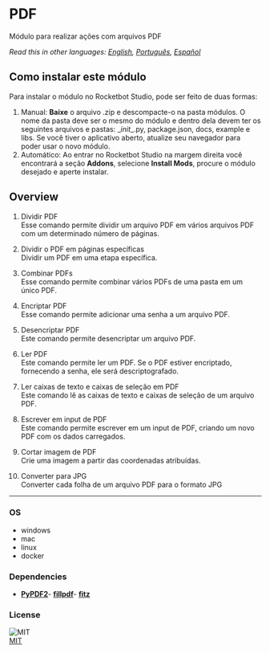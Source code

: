 # PDF
  
Módulo para realizar ações com arquivos PDF  

*Read this in other languages: [English](README.md), [Português](README.pr.md), [Español](README.es.md)*

## Como instalar este módulo
  
Para instalar o módulo no Rocketbot Studio, pode ser feito de duas formas:
1. Manual: __Baixe__ o arquivo .zip e descompacte-o na pasta módulos. O nome da pasta deve ser o mesmo do módulo e dentro dela devem ter os seguintes arquivos e pastas: \__init__.py, package.json, docs, example e libs. Se você tiver o aplicativo aberto, atualize seu navegador para poder usar o novo módulo.
2. Automático: Ao entrar no Rocketbot Studio na margem direita você encontrará a seção **Addons**, selecione **Install Mods**, procure o módulo desejado e aperte instalar.  


## Overview


1. Dividir PDF  
Esse comando permite dividir um arquivo PDF em vários arquivos PDF com um determinado número de páginas.

2. Dividir o PDF em páginas específicas  
Dividir um PDF em uma etapa específica.

3. Combinar PDFs  
Esse comando permite combinar vários PDFs de uma pasta em um único PDF.

4. Encriptar PDF  
Esse comando permite adicionar uma senha a um arquivo PDF.

5. Desencriptar PDF  
Este comando permite desencriptar um arquivo PDF.

6. Ler PDF  
Este comando permite ler um PDF. Se o PDF estiver encriptado, fornecendo a senha, ele será descriptografado.

7. Ler caixas de texto e caixas de seleção em PDF  
Este comando lê as caixas de texto e caixas de seleção de um arquivo PDF.

8. Escrever em input de PDF  
Este comando permite escrever em um input de PDF, criando um novo PDF com os dados carregados.

9. Cortar imagem de PDF  
Crie uma imagem a partir das coordenadas atribuídas.

10. Converter para JPG  
Converter cada folha de um arquivo PDF para o formato JPG




----
### OS

- windows
- mac
- linux
- docker

### Dependencies
- [**PyPDF2**](https://pypi.org/project/PyPDF2/)- [**fillpdf**](https://pypi.org/project/fillpdf/)- [**fitz**](https://pypi.org/project/fitz/)
### License
  
![MIT](https://camo.githubusercontent.com/107590fac8cbd65071396bb4d04040f76cde5bde/687474703a2f2f696d672e736869656c64732e696f2f3a6c6963656e73652d6d69742d626c75652e7376673f7374796c653d666c61742d737175617265)  
[MIT](http://opensource.org/licenses/mit-license.ph)